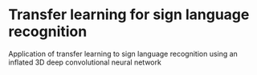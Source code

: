 # Transfer learning for sign language recognition
Application of transfer learning to sign language recognition using an inflated 3D deep convolutional neural network
